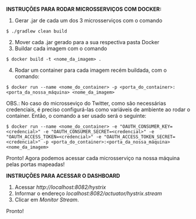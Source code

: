 **INSTRUÇÕES PARA RODAR MICROSSERVIÇOS COM DOCKER:**
  1. Gerar .jar de cada um dos 3 microsserviços com o comando
  
    $ ./gradlew clean build
  2. Mover cada .jar gerado para a sua respectiva pasta Docker
  3. Buildar cada imagem com o comando
  
    $ docker build -t <nome_da_imagem> .
  4. Rodar um container para cada imagem recém buildada, com o comando:
  
    $ docker run --name <nome_do_container> -p <porta_do_container>:<porta_da_nossa_máquina> <nome_da_imagem>
  OBS.: No caso do microsseviço do Twitter, como são necessárias credenciais, é preciso configurá-las como variáveis de ambiente ao rodar o container. Então, o comando a ser usado será o seguinte:
  
    $ docker run --name <nome_do_container> -e "OAUTH_CONSUMER_KEY=<credencial>" -e "OAUTH_CONSUMER_SECRET=<credencial>" -e "OAUTH_ACCESS_TOKEN=<credencial>" -e "OAUTH_ACCESS_TOKEN_SECRET=<credencial>" -p <porta_do_container>:<porta_da_nossa_máquina> <nome_da_imagem>
Pronto! Agora podemos acessar cada microsserviço na nossa máquina pelas portas mapeadas!

**INSTRUÇÕES PARA ACESSAR O DASHBOARD**
  1. Acessar _http://localhost:8082/hystrix_
  2. Informar o endereço _localhost:8082/actuator/hystrix.stream_
  3. Clicar em _Monitor Stream_.

Pronto!
